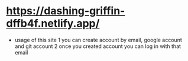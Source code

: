# https://dashing-griffin-dffb4f.netlify.app/

- usage of this site
1 you can create account by email, google account and git account
2 once you created account you can log in with that email
